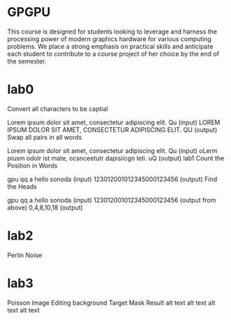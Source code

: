 # GPGPU
This course is designed for students looking to leverage and harness the processing power of modern graphics hardware for various computing problems. We place a strong emphasis on practical skills and anticipate each student to contribute to a course project of her choice by the end of the semester.
# lab0
Convert all characters to be captial

Lorem ipsum dolor sit amet, consectetur adipiscing elit. Qu (input)
LOREM IPSUM DOLOR SIT AMET, CONSECTETUR ADIPISCING ELIT. QU (output)
Swap all pairs in all words

Lorem ipsum dolor sit amet, consectetur adipiscing elit. Qu (input)
oLerm piusm odolr ist mate, ocsnceetutr dapisiicgn leti. uQ (output)
lab1
Count the Position in Words

gpu qq  a hello   sonoda (input) 
123012001012345000123456 (output) 
Find the Heads

gpu qq  a hello   sonoda (input) 
123012001012345000123456 (output from above) 
0,4,8,10,18 (output) 
# lab2
Perlin Noise


# lab3
Poisson Image Editing
background	Target	Mask	Result
alt text	alt text	alt text	alt text
